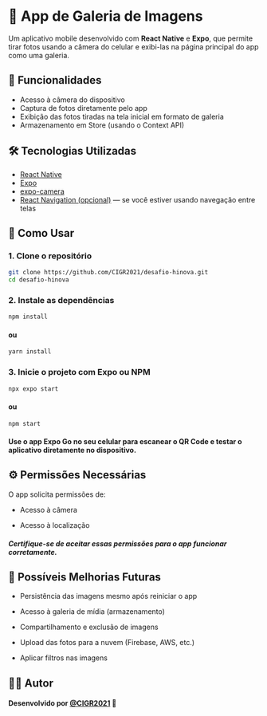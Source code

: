 # 📸 App de Galeria de Imagens

Um aplicativo mobile desenvolvido com **React Native** e **Expo**, que permite tirar fotos usando a câmera do celular e exibi-las na página principal do app como uma galeria.

## 🚀 Funcionalidades

- Acesso à câmera do dispositivo
- Captura de fotos diretamente pelo app
- Exibição das fotos tiradas na tela inicial em formato de galeria
- Armazenamento em Store (usando o Context API)

## 🛠️ Tecnologias Utilizadas

- [React Native](https://reactnative.dev/)
- [Expo](https://expo.dev/)
- [expo-camera](https://docs.expo.dev/versions/latest/sdk/camera/)
- [React Navigation (opcional)](https://reactnavigation.org/) — se você estiver usando navegação entre telas

## 📱 Como Usar

### 1. Clone o repositório

```bash
git clone https://github.com/CIGR2021/desafio-hinova.git
cd desafio-hinova
```

### 2. Instale as dependências
```bash
npm install
```
#### ou
```bash
yarn install
```

### 3. Inicie o projeto com Expo ou NPM
```bash
npx expo start
```
#### ou
```bash
npm start
```

#### Use o app Expo Go no seu celular para escanear o QR Code e testar o aplicativo diretamente no dispositivo.

## ⚙️ Permissões Necessárias
O app solicita permissões de:

- Acesso à câmera

- Acesso à localização

##### Certifique-se de aceitar essas permissões para o app funcionar corretamente.

## 📌 Possíveis Melhorias Futuras
- Persistência das imagens mesmo após reiniciar o app

- Acesso à galeria de mídia (armazenamento)

- Compartilhamento e exclusão de imagens

- Upload das fotos para a nuvem (Firebase, AWS, etc.)

- Aplicar filtros nas imagens

## 👨‍💻 Autor
#### Desenvolvido por [@CIGR2021](https://github.com/CIGR2021) 💙
